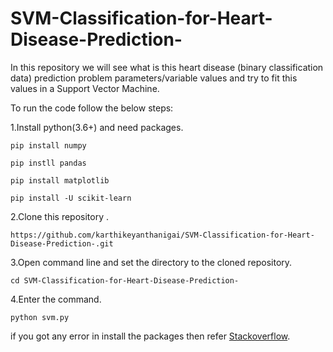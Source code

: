 # SVM-Classification-for-Heart-Disease-Prediction-
In this repository we will see what is this heart disease (binary classification data) prediction problem parameters/variable values and try to fit this values in a Support Vector Machine.

To run the code follow the below steps:

1.Install python(3.6+) and need packages.
```
pip install numpy
```
```
pip instll pandas
```
```
pip install matplotlib
```
```
pip install -U scikit-learn
```


2.Clone this repository .
```
https://github.com/karthikeyanthanigai/SVM-Classification-for-Heart-Disease-Prediction-.git
```
3.Open command line and set the directory to the cloned repository.
```
cd SVM-Classification-for-Heart-Disease-Prediction-
```
4.Enter the command.
```
python svm.py
```

if you got any error in install the packages then refer [Stackoverflow](https://www.stackoverflow.com).
